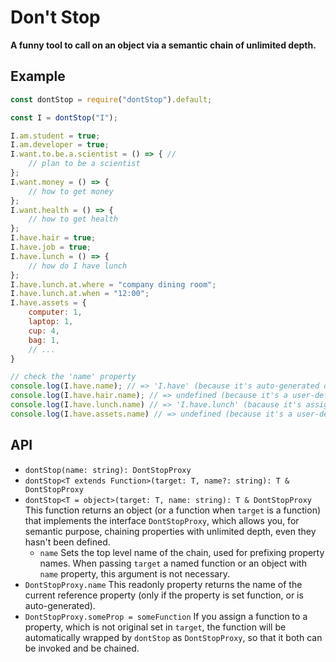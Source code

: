 # Don't Stop

**A funny tool to call on an object via a semantic chain of unlimited depth.**

## Example

```javascript
const dontStop = require("dontStop").default;

const I = dontStop("I");

I.am.student = true;
I.am.developer = true;
I.want.to.be.a.scientist = () => { // 
    // plan to be a scientist
};
I.want.money = () => {
    // how to get money
};
I.want.health = () => {
    // how to get health
};
I.have.hair = true;
I.have.job = true;
I.have.lunch = () => {
    // how do I have lunch
};
I.have.lunch.at.where = "company dining room";
I.have.lunch.at.when = "12:00"; 
I.have.assets = {
    computer: 1,
    laptop: 1,
    cup: 4,
    bag: 1,
    // ...
}

// check the 'name' property
console.log(I.have.name); // => 'I.have' (because it's auto-generated object)
console.log(I.have.hair.name); // => undefined (because it's a user-defined value)
console.log(I.have.lunch.name) // => 'I.have.lunch' (bacause it's assigned function)
console.log(I.have.assets.name) // => undefined (because it's a user-defined value)
```

## API

- `dontStop(name: string): DontStopProxy`
- `dontStop<T extends Function>(target: T, name?: string): T & DontStopProxy`
- `dontStop<T = object>(target: T, name: string): T & DontStopProxy`
    This function returns an object (or a function when `target` is a function) 
    that implements the interface `DontStopProxy`, which allows you, for 
    semantic purpose, chaining properties with unlimited depth, even they hasn't
    been defined.
    - `name` Sets the top level name of the chain, used for prefixing property 
        names. When passing `target` a named function or an object with `name` 
        property, this argument is not necessary.
- `DontStopProxy.name` This readonly property returns the name of the current 
    reference property (only if the property is set function, or is 
    auto-generated).
- `DontStopProxy.someProp = someFunction` If you assign a function to a 
    property, which is not original set in `target`, the function will be 
    automatically wrapped by `dontStop` as `DontStopProxy`, so that it both can 
    be invoked and be chained.